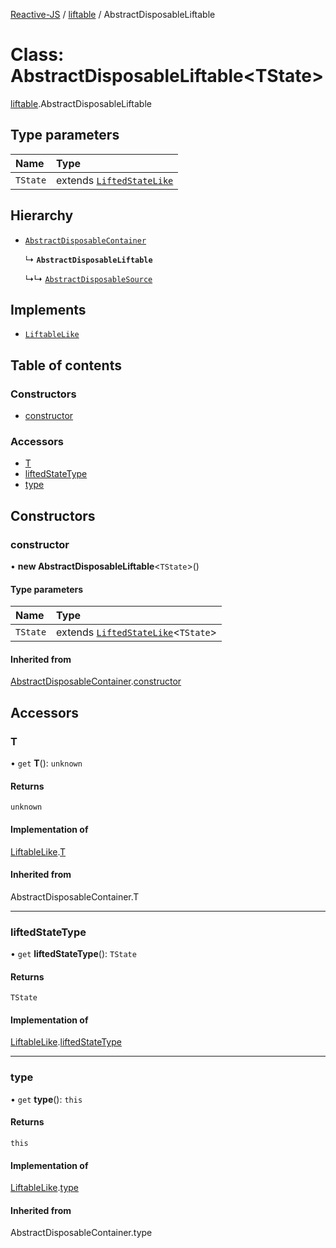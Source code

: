 [Reactive-JS](../README.md) / [liftable](../modules/liftable.md) / AbstractDisposableLiftable

# Class: AbstractDisposableLiftable<TState\>

[liftable](../modules/liftable.md).AbstractDisposableLiftable

## Type parameters

| Name | Type |
| :------ | :------ |
| `TState` | extends [`LiftedStateLike`](../interfaces/liftable.LiftedStateLike.md) |

## Hierarchy

- [`AbstractDisposableContainer`](container.AbstractDisposableContainer.md)

  ↳ **`AbstractDisposableLiftable`**

  ↳↳ [`AbstractDisposableSource`](source.AbstractDisposableSource.md)

## Implements

- [`LiftableLike`](../interfaces/liftable.LiftableLike.md)

## Table of contents

### Constructors

- [constructor](liftable.AbstractDisposableLiftable.md#constructor)

### Accessors

- [T](liftable.AbstractDisposableLiftable.md#t)
- [liftedStateType](liftable.AbstractDisposableLiftable.md#liftedstatetype)
- [type](liftable.AbstractDisposableLiftable.md#type)

## Constructors

### constructor

• **new AbstractDisposableLiftable**<`TState`\>()

#### Type parameters

| Name | Type |
| :------ | :------ |
| `TState` | extends [`LiftedStateLike`](../interfaces/liftable.LiftedStateLike.md)<`TState`\> |

#### Inherited from

[AbstractDisposableContainer](container.AbstractDisposableContainer.md).[constructor](container.AbstractDisposableContainer.md#constructor)

## Accessors

### T

• `get` **T**(): `unknown`

#### Returns

`unknown`

#### Implementation of

[LiftableLike](../interfaces/liftable.LiftableLike.md).[T](../interfaces/liftable.LiftableLike.md#t)

#### Inherited from

AbstractDisposableContainer.T

___

### liftedStateType

• `get` **liftedStateType**(): `TState`

#### Returns

`TState`

#### Implementation of

[LiftableLike](../interfaces/liftable.LiftableLike.md).[liftedStateType](../interfaces/liftable.LiftableLike.md#liftedstatetype)

___

### type

• `get` **type**(): `this`

#### Returns

`this`

#### Implementation of

[LiftableLike](../interfaces/liftable.LiftableLike.md).[type](../interfaces/liftable.LiftableLike.md#type)

#### Inherited from

AbstractDisposableContainer.type
